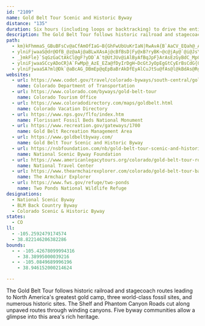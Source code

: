 ```yaml
---
id: "2109"
name: Gold Belt Tour Scenic and Historic Byway
distance: "135"
duration: Six hours (including loops or backtracking) to drive the entire byway
description: The Gold Belt Tour follows historic railroad and stagecoach routes leading to North America's greatest gold camp, three world-class fossil sites, and numerous historic sites. The Shelf and Phantom Canyon Roads cut along unpaved routes through winding canyons. Five byway communities allow a glimpse into this area's rich heritage.
path:
  - km}kFhmmaS_GBuBFsCv@aCfAmOfIaG~B{GhFwUbUuKrIaN|RwAvA{B`AaCV_EQah@_AejAaFix@gB{ERcATcH~BaHvCoLhDkHjBaPXcESqFm@{F_AaGsBeG_B_IqAy@Q}D{@kG}BgBO}AR{F|AqSFiAXgF`CyBv@uIlByC~@_CrBeMlOy@t@i@Vq^bKeq@vQaZxDoC?aDm@gOqBsH{BsIsDmDmAk@CyBNi\nJkF~Bso@~`@gH`GcAd@oAR
  - ylniFjwaaS@dr@OfB_@z@aAj@aBLwXAsAj@cBfBsD|Fy@xB?ryBK~@c@jAy@`@i@JsYLqq@@qAH}V`QvWds@hApCvDlGr@bBp@hC|@bEh@dDh@zFhA`P?zCYpA_@t@i@n@cBx@iC@mv@wLcCQiBGoQNcEGaEY[Qa@EcEEaBNiPrCkQnBqU|B}Cf@iDlAo`@bQeNdEqKlCcDrA}BpAsBlBSZyUtTsU~YoA~Bq[fy@cBnCc@b@}HtGm@r@_AxBiBbFo@xAoE~F{CdFaEnI{@lC_@rBSdBErEHlA\dCt@zD|@rFFrBExE}FhwA?tIh@p}@BdIGnDaAdWKHy@~TFNwGngBYvEU|Ig@~@UPcFXsA?oN}@wDByC`AiA|@gBxB{b@jx@oArAaB`AkCv@yFjAgCt@cN~GkAdA_BhBwQ|Zu@dByA~EwExSeLrXuIrT{Rzi@oAbF]xCQ`DGnc@KxJSlCk@`EiAxFcBxEk[~j@{BvEqBxGgHd^g@xAq@pA{DfFaDxDw@n@oHpEiKnFwGxCgDdA{^nDqJh@wLX{Mx@_HnBo@JsUr@yFJ}AMgF_CiAYaKyBgBEuBJmBMsEsA}J_BoR_JgAu@s@y@oEyFkJqU]i@yCoDyAyAsA}@oASoADgA^k@^c@ZcFbGmD|EyAsBm@KmFpBoB^y@DyCq@gBM}F^}FdAgBI_Bs@_CsCwAsAsFiEyCqDyA_Dg@a@k@ScCFiAJsBf@}CdByA|A_@fA_BnJYrCKd@c@~@uJhGmFx@wFrC_Bp@i@DmEg@oHcBaBaA}CsCo@_@aB_@eBGgEr@}B@uB_AyB{B_@WuGuAsHQyBg@aEJ_CKgFi@}DaCcEaB}@s@yAmCyAcHy@uCq@{FWqAsByEuAsAaFuDuAsDcBqC}DiFgCyBcMsHgEmBaC_Bu@gBSaA[eDgCgm@LyG`AcOl@aSHcOCoLXgi@EmB_@_DsBgF}@aB_Ay@}H_E}CkCqA_B{EcKaD_GeA{Ai@e@cAe@mDYcELkKp@o@?}Ak@}FiDcBq@sAMmLKuEr@gHfBmIdBcADoAEk@EwBm@sGyCsPEoNsA}Fy@aOmCmBw@iBoA{IaKaIuHoC_C}BsCs@eBuByGiA{EIkBOcPDuDj@uOGsCSeAsG{SuFqOiCyIKeAEsACmXOwAs@yAy@{@u@i@wCgA_AMuMQ}AXwBx@uDfCsEbCc@F[EoAs@_A}@i@gAyGcS{AiHi@qB}AuCyDsFcEwD}@cA}QoVu@qBg@mBmBaNe@sAaBgDyDgDuIyG_Bs@iBGeLlAiDDcBKcAYmA_@eBgAm@kAk@iKiBwF}@uBiA_BgKwL}EiG{L}Qu\_ViOmNeAaBkJoSiAeBuPoTmBuEe@mBI_BHs]Sw@i@_A{@u@sAo@iAMsAEsARo@b@gGlG_Ah@oAViuA{@ch@zEoIf@}J~@mGEmAQiAgAyAyB_Au@}Bk@uA_A]Ks@?{A^oMzIwJrLgHhHaBvAk@^gE`BiBb@cB@yCe@y@s@cC{CcDwCaKiF}ByDWKgA?iAl@iAvAu@hEkGxOaBCsJiFaKsEwAe@ca@uFw@WgRoO}EsBsK{FyCy@mQkCoCGqE`BuElF{A`A_A^sAPcBKoCgBc@mAIeCk@yDoBoEw@q@y@SeBQcGSyGk@wIUyBWy@UoA_A{ImMqKsJyCyBw@iAeKaTuDoGiK{MeB_BiAk@wFYoBaAmSeOuBcBa@}B?E
  - _}mkFle}`SqGzGaCtAkCl@gF?yDD`A`t@UtJUv@iAlByAfBqJpF}ArAsEzGyBdC_MpQyClFiCfF_AxAaU~UYh@ElB^lEb@zCVxFAj@MXa@XqCRe@GUQYg@i@qB_@y@_BgCiAmAaCcBwN}GeA}@sA_BwDoC}@_@aJ_BmBBkAXi@X_CtBgFxAu@FqBCiIzAaDz@qBX_CA_E_BcAU_@Ci@PcE`DMTKj@Ij@E\Op@Or@Ur@Ul@SX_ApAWh@Sh@ELENEXC^AXAx@MxAOx@M`@ILOJQDW?cEa@}A]eAc@]QUSQUGIO]Y]s@e@SSUUSg@Oi@UcAm@qCKm@Kc@Qc@i@cAq@@SEWE_@@e@H]NSBEPGPGb@AFCZAT?f@Ej@IVKR?ZKb@_AxBk@d@uAZuBDyCVgHFuBS{@RuBlAmAjAO^O~@Q~B]l@qBlBuAbAoAhBW~@QlBE`FiAlDYvCi@fDcBzD_CbDs@b@sBJi@NsA`AuA`@mD~EcBtDe@|Ay@fFuAlCw@fC_@~@y@`AkLxK_@r@[xDMp@cCnEcA~@sClAi@d@}CdFKl@C`Aq@pCmCzG_GnIoG~HeIbJu@jBs@`GoAdBmCrCK~Af@nR?`C_DrMkBtJWtCKlD_@rE_BzHCfC|@fGB|AAfCe@vBq@hBy@dBaAxAmAdAy@^iCFgYSaD@
  - ylniFjwaaSCcyADoCR}A`FwMp@_AzE_EZa@fDyIrDgH~DcGtJyOpEgGtCyErBsCdG{OnCqJt@eJ^{K?gHm@aH@gARy@dBsD`AmCxAkFVuCE}@a@oEg@sD_A_DyAaEc@aBiAeIBu@lBgQd@_D|B}HZq@rBsCdAy@hAyAXs@|@mElBmMn@uCdBmDlH{LbPwYvFsIxAsCn@mF|E}HlCyDrA_AxBc@hEr@rAMnDq\}z@qPuDgA{DqBsFmEkBm@aAQsDMaMx@gBd@sI`Di@LsCJsyAqAcBBeAPk[nIePbIqIfIs@Vo@Ye@_AcCyLcA{BeEmGwByBcA[sSU_uAgCmFNgIl@}TfA}h@dBsD^ePnGkHfCsA~@_AdBUpAIlBExC_@|CgA~A{@v@qDrAuALcAGgCq@uBmAcAY}El@cAUiD}AyAg@wGkDwD{CcFaGcBkCeHmMqAcBiDyC{HkE}GaCcAQ}CUiRb@cGAaEg@gJiB_Ba@aBqAmHuBi@mAUkByAaGiAsCwA_AeAWo@D_A|@gAxAe@xACzCK|AOZs@`@eBlEcAV}@?_AjAs@rAo@tEq@|AYZaAX_AEmCo@_ANcD~AwC~@_Br@mH`G[j@Qp@Ax@VnAjBpBPv@HfAe@dBO~Ac@`@cAKoBmBi@[oAr@OrBGpHk@hAa@Fq@Qs@_Ak@{Bw@m@g@CoHMq@l@S|@OjB_AbAm@Jo@SoBeBs@MoBj@Sx@h@tED~Am@Zq@HWXKp@BzAn@xAh@zBHrFClFOjA_AdBy@rCw@zA[Fq@c@i@Q]@oAjB]?u@QuBuAs@q@a@y@LsAEs@WWaAXm@b@uBxBk@lAq@f@[EqAs@uAMYKc@q@Uy@OoBWk@W_@]MmAKmAd@y@JgBSgA@cC`Bw@H}C~@S^Et@DpAIx@o@f@UJs@MeAiAg@GQD_@Xg@v@u@f@o@Fo@Gs@Mo@c@O_@Gy@Fs@d@y@lDqBx@gBD[AeAY}@g@aAu@S_@JsBnDe@VcCLc@RgClB}@Ay@eAKs@EkCBaDl@_FZoAfAsC@eA_@aASW_@MmDw@c@?{B\o@]Sa@MmAFq@j@eC|BiGRcA?g@YaByAeCSs@[sDYs@c@c@_@AsCr@mAEoA[o@qAWgBa@mAcD}@sBaCkA?e@TqAvAaAXkAMyAk@_Aw@Yg@S{@QkDg@_B{@oAi@oAcAYcCd@y@Mi@Sa@k@YyAP_EoAgCOu@Hq@d@qBDsAESU_@gEiEaDeEUW_AMo@k@Oe@g@uCWk@}AgBIYB_DOsCOyA_@mAm@mAoAmAcDwAs@s@_@sAOqARoFGsAuAeCWs@Kg@?yAKYiAy@{BYk@y@YU_@A_@FYVyArCcBr@_A?QMg@_@eAgBs@Uy@Do@PgDjBoAJi@Ii@Sk@e@Yg@Sk@IeA?uMAm@W{@u@w@o@SiA`@wBpBe@Dw@QaBsBi@sEg@aBm@_AgAw@m@IqACw@LyAj@sAr@eArAyAjC_AjCc@n@y@h@k@FmASkD_DuAsBOaAUeDc@eB_@s@{A_BaAyB_@e@_Ag@c@EsAV[h@s@nCEf@Hj@h@x@^LhBF^J~@`ANdABxBnApFXh@XVN`@HbACn@Un@}BzCcA`AeAR_@XcAnCUNsARy@\u@rBY`@gBn@URSf@QxDSRs@f@yA?_@N_@`@y@tCiApBEd@BdDM`A_AtBcDdEi@dBcBhISh@iA`Bg@`AkBbA_ALe@QmBaBiA]y@n@qCfEQLYDy@SYYo@eCi@y@_@W_@?wGxBMfAp@vF?n@mAbBi@Ni@Mk@Uc@y@YWe@Qc@A[PMTOpAUXYJq@?kBkAyAYiBLkAj@qBzBuCvFmBnBq@jBAt@Dv@\lAj@xD?VKNYBw@Yy@EWZSn@CnA^lALv@M`CKj@UL}ByAe@K_@XmA|CoAlEsArA_BhFWbBk@Ry@Wc@Ha@ZqDzFy@P_AKqBdAa@dAOjAo@RsA@c@LuArDSb@m@f@WDc@My@kA]Ma@RUd@QjBiBvFe@l@sAn@yBX}CQi@\g@n@g@|@Ol@_@d@c@ZeAXc@j@iDdCyAlDSF_BGyBr@WR_E~G}@rBuAlFe@lAc@f@mAl@_ErCYd@y@j@iAa@sA}@a@Aw@^kAtBw@x@sA|@eClGw@bAiA|@e@DgFWo@YSYk@mBOs@Sc@UMcAR_@SK[C_@D]h@yAAs@SYu@QiEV[QSa@?k@l@_B?[Uo@c@[aDS[Sa@e@GQBsB{CkBuAg@e@AcBRm@KUy@HkAX_A?a@iA_CEcHc@kA?qASeCa@u@SE}DdB{@Lq@E[UIw@o@k@u@Mk@J{@x@cAd@u@FiAKm@S_@g@Uq@s@{@}CBUGSYAy@Mg@[_@e@QqALo@Oy@}@iA{Ei@We@GmA`@iBa@SYU_@OqAB[`@qAAg@o@_As@Yo@E[WW_@eBaKaAqEoBkG?yA^yA?kA{@gDIgBo@yE@gCEgASsBUqAk@kAgByAuAa@}BJs@l@a@x@s@fFsBvB_@r@Sx@ErDk@bA{B^o@CiBy@_Aq@sDeAaAfAeAx@u@hAqDtC_@lAo@dAi@DyA_@_BmBm@]o@Gi@@_Bt@g@@q@McCkCiBaAeAkCmAgAcAeCi@Yo@KY?y@\iDfCwClDsBtBsCt@kBnAaGzEcC|B}@fA}DfGoAvAC`@LDTEnAsA`CqBdAiBbAkArD{CrBw@~A_AbC[v@k@xBg@^c@x@{AtB}BrAa@NFhBdBvAhId@n@Z`BKr@y@rBObBYn@c@d@uA`@sBT_Bt@eEJQPYT_@jANdCOt@Uh@m@Ze@Lw@AeGgCeFLeCXeEDk@Ri@v@m@fEg@r@}A`AmClCqA^wA?mD|@_@@cAOiDcByASgDMwBFkAd@}EfFkAJkDYiAFoCj@}DSwDx@eBCqD{AyBmAaAEaBz@eBd@kBKeAVaAl@w@LcCc@wAEyATwK~FqHxFo@x@Yt@sA`Ho@dBmHxEs@PkA@kDg@iARy@d@cBf@cB[mE_GoAa@gB@mBl@mAHeF]cBm@u@eAu@sA}@yCwBWaAx@O|@h@fFOl@c@j@Yv@EfAN`CYpAy@Zo@?}BUeBz@}@GoB_B_A_@sAKw@Xq@vAc@h@y@Vi@?e@Mc@YiAwAk@Gq@Fe@j@u@zAc@\u@Jm@]}@eA}@g@}@SqIf@{@Eq@aAk@sBYsCGmDFmGJaCTqABeAUkAi@y@e@Om@L_@`@}CbHu@bAc@Vu@?}BeB{@^i@|@Ob@PvCB~A]~By@|AcCjCu@d@g@Dg@E{ByBe@Mu@?_Ad@q@rB_@f@m@RkBJYPu@nAa@dBQrBOl@_@p@aDzBuDpGIl@RdADx@DzAOrDKfBoA~DWvA}@bNWfF`Gl@wAzRXt@nBbEFd@?`A]lBo@fGr@fGD~CO~AYxAu@fBc@r@wErFm@`A[dAMv@A~AHbAVnA`@z@xD~D~@tAh@|ANxA?`AK`AcCvICzAH`BRx@tArENlBIpAUvAo@hBs@dAqA~@y@\aBT}DBcJ`AaEXi@?eAKgBm@eS_Ii@GgA?{Af@aCxBeDxA}@v@cDbFiCdFY^u@Rq@Mq@m@_@cAa@sBa@eAsCsCwIuLs@_@oBMo@MgB_Bs@gAy@_@q@@cAx@e@jBJdB|CtFnArEl@l@pB~@p@l@jApBT`ABh@E`As@dCLhDMxAi@v@eCrA_@t@MhADf@l@fBNx@?pAI`@U^o@h@s@H}CBu@We@k@MU_@aBc@k@QKs@Ka@JuBrAy@RmAS_ByAk@Ku@Bq@^u@fAs@l@u@L_AIy@Fy@r@Wx@Av@ThA^v@^tA?jAIl@Ud@_@^qF`EyAb@iAD}G_@u@Qi@YgDeCeA[mA?_Bj@
  - ylniFjwaaSA?ml@Dk`@aBcAG_DBmEp@qEpBaBrAkDfEyAlCuJtSu@fAs@l@kBdAs@RgBPgk@Do@Pe@t@YRqIHTtCErEec@@_}DS}WJqHL}B^oAj@iBEc@JaByA_HaH_Bk@sAJaDtAuD|@}IlAiJ|@iFKy@ZuAdA{BjCcARoA?[E_K_DcDyBy@YeADqDrAs@DsCKu@XsGjIyAxAwGfEkA`@uEjAgDlBuBv@kBToF\sEHkG|AqHjCyBz@oAx@S\Ur@_@hCgA~A{@p@}DlAy@As@OsB|@k@LgCSeA?cBl@o@Ji@?qB_@wAKwCb@}DnAU^m@dBe@`@[Ha@Ei@S_BkBi@W{@?oDvB}D`DeBjAoAZs@^_@d@_@rAo@dAc@^oAX{AJuB_@{@y@}AmCmDwEcCiAqLqBiCgAsA}@yAa@}BKiBFiShDqJlAwA^UNo@hAq@tD_@dD]d@_NQ_Ra@}AXiD|A_APwCRaHIu@BSDe@v@yBbHc@x@cFjGuAlAeIjDi@Zi@j@_@~@K`AMlMGr@Q\UHi@HsVEyTQ{NP_JtTuAtC}@z@_Bt@mBTuBYqGsCwGiD}RqO_B]}@IsE?gHUo@O_@a@}@yD_@g@_Aq@Es@FyDCSg@_@aF_A_Aa@{@cAc@Y_@G}GS_Ks@yEkBsAQ}DmAaFeAu@GyAJaATe@\iBnB{BnAcD`AyOnJwBdAoFfBgB~@k@P}BmAq@k@mEgFcIuFcF_CuNmEi@_@Oc@B[Fe@h@kA^[rBeAZk@Am@[y@Ds@O_AN_BOM}@So@]cAAu@QcDqAiAsAiAs@}@_BoB_Bo@oA_@_@eAKu@q@_EsAsAB{@f@]l@i@Vo@Qs@m@_A]i@AiAl@q@j@[z@a@n@}@n@e@JwAvAiAx@cFxAiAEk@YcASmBiBi@Ma@k@_@mBy@aA]?YZEVDfDA^O^]f@cDpCiAzAO\OlBOt@GpAQl@YDy@_@I_@RyBXeACuBFy@d@mBt@qAHgA?Q_@e@IUA]`@sAM{@B]VyB~@iEt@_BDe@q@[Mq@UIsCbAwBQoAx@yBM_Bs@}@m@O?i@`@i@Ry@AeAWOGi@eAm@e@_@s@?YKy@s@q@_AMs@gAi@kAKg@PoAASaAIeFImC[[Dk@h@{CR}@^U\M~@a@r@m@j@_Af@i@RoAAsARmA?k@^y@dAiCKcA`B}CvDoAXiAFc@d@wC`@k@d@O|@IzBYrA_A~Ao@xBy@fAEv@Yh@mAn@_CD_@QmBw@oBe@iAg@YQkC|@qAFcDUgB@eB[c@?sEtAy@r@S\BlACr@[vAiBlCm@bBBdBJxA~@pEGnAWPo@FcFm@eBs@iAgAgA_B}CqDaAa@mBLwBSe@@yAVeAm@{AE_ASyA?s@^yC~CiAhHo@~As@rAaAjAuAtAe@PiBy@_@_@I]y@sA_@mAmAmBu@qBqAuEqCgG_AuCgBkB[e@i@oC}@qAoCsAs@GyABi@PwAGw@e@y@sAcBq@}@?kAlAgAh@y@F{@E_Ak@s@m@i@eAOaAYg@Kw@QsB{@mCyAmAyBWMQyBuGa@e@S_@?YJu@a@y@g@WeAQ}@Pm@[Ge@CmBKe@iBmD}DQwBrAi@d@e@p@cA?i@R_A`@k@j@g@r@q@d@aA@u@g@i@w@w@sB{@oAOE_AJ_At@YGOJO^Bz@]Vg@FuAs@e@g@Im@?WPm@jBeCDy@Om@mB_@eBq@mAX[Ea@SuBSmBCuBYcAgAeB{E}A{CgAiA_@Ak@Fy@h@CZQ?iCkBgAGyAsAeB?kCf@eArAaCYW_@DeBEaAw@eAcEoClD_GRyCGk@yAyAmAUqAlBmAlAoBuAYq@?_Bw@_GQS{AMUK_@yB{BaDuBe@uDMUM}AkCu@GqDr@kAs@aImHmF_@Cs@Xw@hBUJq@\ErDdAN]?UaE_E_DwBCUVqA_AuFsAq@kDuEaBeAs@p@YKIYUkEsDoFcAsDkKoL}@yAuCsI}A_AiAa@}B]yDAcEmCgHs@qCeBy@cAu@gBk@y@Qs@KoB[}@c@s@i@_@iBe@_As@cBQ}@o@eBW{EkByAS_AGuA_@qGLs@YkCPaCK}CRyAm@W?aARmCs@yADkHjAiE`AaBfAqASYDqFrEoFd@gDCy@ViAf@e@D}Aa@oB@qAMmAk@aCe@cDRo@[]_@sAqCu@MaB?]U
websites:
  - url: https://www.codot.gov/travel/colorado-byways/south-central/gold-belt
    name: Colorado Department of Transportation
  - url: https://www.colorado.com/byways/gold-belt-tour
    name: Colorado Tourism Office
  - url: https://www.coloradodirectory.com/maps/goldbelt.html
    name: Colorado Vacation Directory
  - url: https://www.nps.gov/flfo/index.htm
    name: Florissant Fossil Beds National Monument
  - url: https://www.recreation.gov/gateways/1700
    name: Gold Belt Recreation Management Area
  - url: https://www.goldbeltbyway.com/
    name: Gold Belt Tour Scenic and Historic Byway
  - url: https://nsbfoundation.com/nb/gold-belt-tour-scenic-and-historic-byway/
    name: National Scenic Byway Foundation
  - url: https://www.americanlegacytours.org/colorado/gold-belt-tour-road-trip/
    name: National Travel Center
  - url: https://www.thearmchairexplorer.com/colorado/gold-belt-tour-back-country-byway.php
    name: The Armchair Explorer
  - url: https://www.fws.gov/refuge/two-ponds
    name: Two Ponds National Wildlife Refuge
designations:
  - National Scenic Byway
  - BLM Back Country Byway
  - Colorado Scenic & Historic Byway
states:
  - CO
ll:
  - -105.2592479174574
  - 38.822146206382286
bounds:
  - - -105.42678099994316
    - 38.38995000039216
  - - -105.0849689996196
    - 38.946152000214624

---
```


The Gold Belt Tour follows historic railroad and stagecoach routes leading to North America's greatest gold camp, three world-class fossil sites, and numerous historic sites. The Shelf and Phantom Canyon Roads cut along unpaved routes through winding canyons. Five byway communities allow a glimpse into this area's rich heritage.
